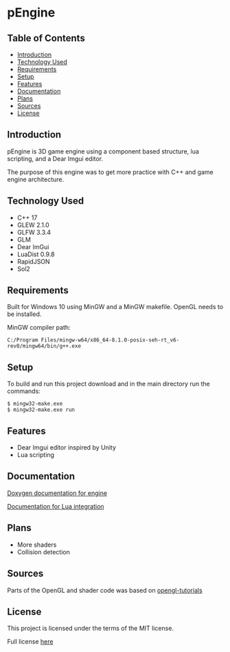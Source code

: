 # pEngine

## Table of Contents
* [Introduction](#introduction)
* [Technology Used](#technology-used)
* [Requirements](#requirements)
* [Setup](#setup)
* [Features](#features)
* [Documentation](#documentation)
* [Plans](#plans)
* [Sources](#sources)
* [License](#license)

## Introduction

pEngine is 3D game engine using a component based structure, lua scripting, and a Dear Imgui editor.

The purpose of this engine was to get more practice with C++ and game engine architecture.

## Technology Used
* C++ 17
* GLEW 2.1.0
* GLFW 3.3.4
* GLM
* Dear ImGui
* LuaDist 0.9.8
* RapidJSON
* Sol2

## Requirements
Built for Windows 10 using MinGW and a MinGW makefile. OpenGL needs to be installed.

MinGW compiler path:
```
C:/Program Files/mingw-w64/x86_64-8.1.0-posix-seh-rt_v6-rev0/mingw64/bin/g++.exe
```

## Setup
To build and run this project download and in the main directory run the commands:

```
$ mingw32-make.exe
$ mingw32-make.exe run
```

## Features
* Dear Imgui editor inspired by Unity
* Lua scripting

## Documentation
[Doxygen documentation for engine](documentation.pdf)

[Documentation for Lua integration](LuaDocumentation.md)

## Plans
* More shaders
* Collision detection

## Sources
Parts of the OpenGL and shader code was based on [opengl-tutorials](https://github.com/opengl-tutorials/ogl)

## License
This project is licensed under the terms of the MIT license.

Full license [here](LICENSE.txt)